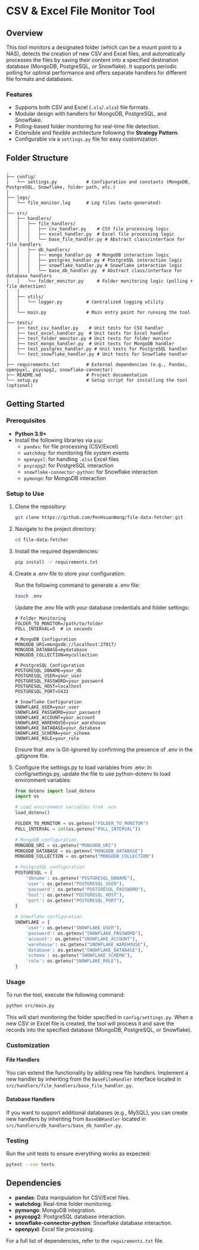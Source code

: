 # CSV & Excel File Monitor Tool

## Overview
This tool monitors a designated folder (which can be a mount point to a NAS), detects the creation of new CSV and Excel files, and automatically processes the files by saving their content into a specified destination database (MongoDB, PostgreSQL, or Snowflake). It supports periodic polling for optimal performance and offers separate handlers for different file formats and databases.

### Features
- Supports both CSV and Excel (`.xls`/`.xlsx`) file formats.
- Modular design with handlers for MongoDB, PostgreSQL, and Snowflake.
- Polling-based folder monitoring for real-time file detection.
- Extensible and flexible architecture following the **Strategy Pattern**.
- Configurable via a `settings.py` file for easy customization.
  
## Folder Structure
```text
.
├── config/
│   └── settings.py           # Configuration and constants (MongoDB, PostgreSQL, Snowflake, folder path, etc.)
│
├── logs/
│   └── file_monitor.log      # Log files (auto-generated)
│
├── src/
│   ├── handlers/
│   │   ├── file_handlers/
│   │   │   ├── csv_handler.py    # CSV file processing logic
│   │   │   ├── excel_handler.py  # Excel file processing logic
│   │   │   └── base_file_handler.py # Abstract class/interface for file handlers
│   │   ├── db_handlers/
│   │   │   ├── mongo_handler.py  # MongoDB interaction logic
│   │   │   ├── postgres_handler.py # PostgreSQL interaction logic
│   │   │   ├── snowflake_handler.py # Snowflake interaction logic
│   │   │   └── base_db_handler.py  # Abstract class/interface for database handlers
│   │   └── folder_monitor.py     # Folder monitoring logic (polling + file detection)
│   │
│   ├── utils/
│   │   └── logger.py         # Centralized logging utility
│   │
│   └── main.py               # Main entry point for running the tool
│
├── tests/
│   ├── test_csv_handler.py    # Unit tests for CSV handler
│   ├── test_excel_handler.py  # Unit tests for Excel handler
│   ├── test_folder_monitor.py # Unit tests for folder monitor
│   ├── test_mongo_handler.py  # Unit tests for MongoDB handler
│   ├── test_postgres_handler.py # Unit tests for PostgreSQL handler
│   └── test_snowflake_handler.py # Unit tests for Snowflake handler
│
├── requirements.txt          # External dependencies (e.g., Pandas, openpyxl, psycopg2, snowflake-connector)
├── README.md                 # Project documentation
└── setup.py                  # Setup script for installing the tool (optional)
```

## Getting Started

### Prerequisites
- **Python 3.9+** 
- Install the following libraries via `pip`:
  - `pandas`: for file processing (CSV/Excel)
  - `watchdog`: for monitoring file system events
  - `openpyxl`: for handling `.xlsx` Excel files
  - `psycopg2`: for PostgreSQL interaction
  - `snowflake-connector-python`: for Snowflake interaction
  - `pymongo`: for MongoDB interaction

### Setup to Use

1. Clone the repository:

    ```bash
    git clone https://github.com/PenHsuanWang/file-data-fetcher.git
    ```

2. Navigate to the project directory:

    ```bash
    cd file-data-fetcher
    ```

3. Install the required dependencies:

    ```bash
    pip install -r requirements.txt
    ```

4. Create a .env file to store your configuration:

    Run the following command to generate a .env file:
    
    ```bash
    touch .env
    ``` 
   Update the .env file with your database credentials and folder settings:
    ```env
    # Folder Monitoring
    FOLDER_TO_MONITOR=/path/to/folder
    POLL_INTERVAL=5  # in seconds
    
    # MongoDB Configuration
    MONGODB_URI=mongodb://localhost:27017/
    MONGODB_DATABASE=mydatabase
    MONGODB_COLLECTION=mycollection
    
    # PostgreSQL Configuration
    POSTGRESQL_DBNAME=your_db
    POSTGRESQL_USER=your_user
    POSTGRESQL_PASSWORD=your_password
    POSTGRESQL_HOST=localhost
    POSTGRESQL_PORT=5432
    
    # Snowflake Configuration
    SNOWFLAKE_USER=your_user
    SNOWFLAKE_PASSWORD=your_password
    SNOWFLAKE_ACCOUNT=your_account
    SNOWFLAKE_WAREHOUSE=your_warehouse
    SNOWFLAKE_DATABASE=your_database
    SNOWFLAKE_SCHEMA=your_schema
    SNOWFLAKE_ROLE=your_role
    ```
    Ensure that .env is Git-ignored by confirming the presence of .env in the .gitignore file.

5.	Configure the settings.py to load variables from .env:
    In config/settings.py, update the file to use python-dotenv to load environment variables:
    
    ```python
    from dotenv import load_dotenv
    import os
    
    # Load environment variables from .env
    load_dotenv()
    
    FOLDER_TO_MONITOR = os.getenv("FOLDER_TO_MONITOR")
    POLL_INTERVAL = int(os.getenv("POLL_INTERVAL"))
    
    # MongoDB configuration
    MONGODB_URI = os.getenv("MONGODB_URI")
    MONGODB_DATABASE = os.getenv("MONGODB_DATABASE")
    MONGODB_COLLECTION = os.getenv("MONGODB_COLLECTION")
    
    # PostgreSQL configuration
    POSTGRESQL = {
        'dbname': os.getenv("POSTGRESQL_DBNAME"),
        'user': os.getenv("POSTGRESQL_USER"),
        'password': os.getenv("POSTGRESQL_PASSWORD"),
        'host': os.getenv("POSTGRESQL_HOST"),
        'port': os.getenv("POSTGRESQL_PORT"),
    }
    
    # Snowflake configuration
    SNOWFLAKE = {
        'user': os.getenv("SNOWFLAKE_USER"),
        'password': os.getenv("SNOWFLAKE_PASSWORD"),
        'account': os.getenv("SNOWFLAKE_ACCOUNT"),
        'warehouse': os.getenv("SNOWFLAKE_WAREHOUSE"),
        'database': os.getenv("SNOWFLAKE_DATABASE"),
        'schema': os.getenv("SNOWFLAKE_SCHEMA"),
        'role': os.getenv("SNOWFLAKE_ROLE"),
    }
    ```

### Usage

To run the tool, execute the following command:

```bash
python src/main.py
```

This will start monitoring the folder specified in `config/settings.py`. When a new CSV or Excel file is created, the tool will process it and save the records into the specified database (MongoDB, PostgreSQL, or Snowflake).

### Customization

#### File Handlers
You can extend the functionality by adding new file handlers. Implement a new handler by inheriting from the `BaseFileHandler` interface located in `src/handlers/file_handlers/base_file_handler.py`.

#### Database Handlers
If you want to support additional databases (e.g., MySQL), you can create new handlers by inheriting from `BaseDBHandler` located in `src/handlers/db_handlers/base_db_handler.py`.

### Testing

Run the unit tests to ensure everything works as expected:

```bash
pytest --cov tests
```

## Dependencies
- **pandas**: Data manipulation for CSV/Excel files.
- **watchdog**: Real-time folder monitoring.
- **pymongo**: MongoDB integration.
- **psycopg2**: PostgreSQL database interaction.
- **snowflake-connector-python**: Snowflake database interaction.
- **openpyxl**: Excel file processing.

For a full list of dependencies, refer to the `requirements.txt` file.


